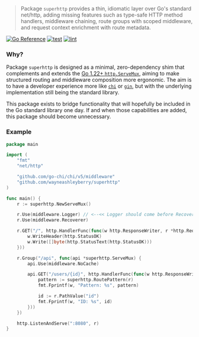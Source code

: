 > Package `superhttp` provides a thin, idiomatic layer over Go's standard net/http, adding missing features such as type-safe HTTP method handlers, middleware chaining, route groups with scoped middleware, and request context enrichment with route metadata.

[![Go Reference](https://pkg.go.dev/badge/github.com/wayneashleyberry/superhttp.svg)](https://pkg.go.dev/github.com/wayneashleyberry/superhttp)
[![test](https://github.com/wayneashleyberry/superhttp/actions/workflows/test.yaml/badge.svg)](https://github.com/wayneashleyberry/superhttp/actions/workflows/test.yaml)
[![lint](https://github.com/wayneashleyberry/superhttp/actions/workflows/lint.yaml/badge.svg)](https://github.com/wayneashleyberry/superhttp/actions/workflows/lint.yaml)

### Why?

Package `superhttp` is designed as a minimal, zero-dependency shim that complements and extends the [Go 1.22+ `http.ServeMux`](https://go.dev/blog/routing-enhancements), aiming to make structured routing and middleware composition more ergonomic. The aim is to have a developer experience more like [`chi`](https://github.com/go-chi/chi) or [`gin`](https://github.com/gin-gonic/gin), but with the underlying implementation still being the standard library.

This package exists to bridge functionality that will hopefully be included in the Go standard library one day. If and when those capabilities are added, this package should become unnecessary.

### Example

```go
package main

import (
	"fmt"
	"net/http"

	"github.com/go-chi/chi/v5/middleware"
	"github.com/wayneashleyberry/superhttp"
)

func main() {
	r := superhttp.NewServeMux()

	r.Use(middleware.Logger) // <--<< Logger should come before Recoverer
	r.Use(middleware.Recoverer)

	r.GET("/", http.HandlerFunc(func(w http.ResponseWriter, r *http.Request) {
		w.WriteHeader(http.StatusOK)
		w.Write([]byte(http.StatusText(http.StatusOK)))
	}))

	r.Group("/api", func(api *superhttp.ServeMux) {
		api.Use(middleware.NoCache)

		api.GET("/users/{id}", http.HandlerFunc(func(w http.ResponseWriter, r *http.Request) {
			pattern := superhttp.RoutePattern(r)
			fmt.Fprintf(w, "Pattern: %s", pattern)

			id := r.PathValue("id")
			fmt.Fprintf(w, "ID: %s", id)
		}))
	})

	http.ListenAndServe(":8080", r)
}
```
